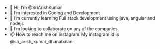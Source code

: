 - 👋 Hi, I’m @SriArishKumar
- 👀 I’m interested in Coding and Development
- 🌱 I’m currently learning Full stack development using java, angular and nodejs
- 💞️ I’m looking to collaborate on any of the companies
- 📫 How to reach me on instagram. My instagram id is @sri_arish_kumar_dhanabalan

<!---
SriArishKumar/SriArishKumar is a ✨ special ✨ repository because its `README.md` (this file) appears on your GitHub profile.
You can click the Preview link to take a look at your changes.
--->
